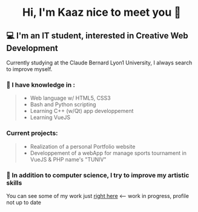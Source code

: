 # <p align="center">Hi, I'm Kaaz nice to meet you 👋</p>


## **:computer: I'm an IT student, interested in Creative Web Development**

Currently studying at the Claude Bernard Lyon1 University, I always search to improve myself.
  
### :mag_right: I have knowledge in :
> * Web language w/ HTML5, CSS3 <br />
> * Bash and Python scripting <br />
> * Learning C++ (w/Qt) app developpement
> * Learning VueJS

### Current projects: 


> * Realization of a personal Portfolio website
> * Developpement of a webApp for manage sports tournament in VueJS & PHP name's "TUNIV"

### :pencil: In addition to computer science, I try to improve my artistic skills
You can see some of my work just [right here](https://kaazdw.artstation.com/projects) <-- work in progress, profile not up to date


<!--
[Textde du lien](http://tiny.cc/adressedulien)
💻 :computer:🔎 :mag_right:📫 :mailbox:📚 :books:🎮 :video_game:🚀 :rocket:
https://bit.ly/3x7Jfdv

```
```

-->
